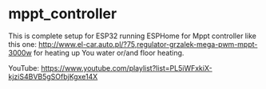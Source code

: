 # mppt_controller

This is complete setup for ESP32 running ESPHome for Mppt controller like this one:
http://www.el-car.auto.pl/?75,regulator-grzalek-mega-pwm-mppt-3000w
for heating up You water or/and floor heating.

YouTube:
https://www.youtube.com/playlist?list=PL5iWFxkiX-kjziS4BVB5gSOfbjKgxe14X
